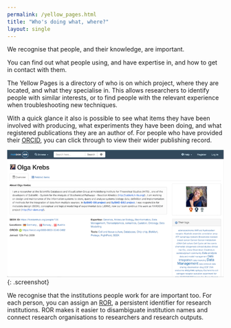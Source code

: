 ```yaml
---
permalink: /yellow_pages.html
title: "Who's doing what, where?"
layout: single
---
```


We recognise that people, and their knowledge, are important.

You can find out what people using, and have expertise in, and how to get in contact with them.

The Yellow Pages is a directory of who is on which project, where they are located, and what they specialise in. This allows researchers to identify people with similar interests, or to find people with the relevant experience when troubleshooting new techniques.

With a quick glance it also is possible to see what items they have been involved with producing, what experiments they have been doing, and what registered publications they are an author of. For people who have provided their [ORCID](https://info.orcid.org/what-is-orcid/), you can click through to view their wider publishing record.



![Yellow_pages feature](/assets/images/Who-feature.png){: .screenshot}

We recognise that the institutions people work for are important too. For each person, you can assign an [ROR](https://ror.org/about/), a persistent identifier for research institutions. 
ROR makes it easier to disambiguate institution names and connect research organisations to researchers and research outputs. 
